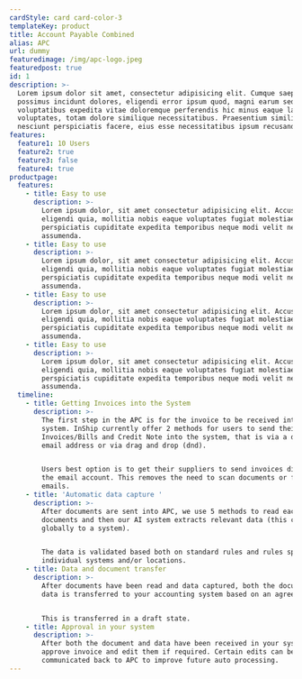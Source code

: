 ```yaml
---
cardStyle: card card-color-3
templateKey: product
title: Account Payable Combined
alias: APC
url: dummy
featuredimage: /img/apc-logo.jpeg
featuredpost: true
id: 1
description: >-
  Lorem ipsum dolor sit amet, consectetur adipisicing elit. Cumque saepe
  possimus incidunt dolores, eligendi error ipsum quod, magni earum sed delectus
  voluptatibus expedita vitae doloremque perferendis hic minus eaque laudantium
  voluptates, totam dolore similique necessitatibus. Praesentium similique nulla
  nesciunt perspiciatis facere, eius esse necessitatibus ipsum recusandae
features:
  feature1: 10 Users
  feature2: true
  feature3: false
  feature4: true
productpage:
  features:
    - title: Easy to use
      description: >-
        Lorem ipsum dolor, sit amet consectetur adipisicing elit. Accusantium,
        eligendi quia, mollitia nobis eaque voluptates fugiat molestiae
        perspiciatis cupiditate expedita temporibus neque modi velit nesciunt
        assumenda.
    - title: Easy to use
      description: >-
        Lorem ipsum dolor, sit amet consectetur adipisicing elit. Accusantium,
        eligendi quia, mollitia nobis eaque voluptates fugiat molestiae
        perspiciatis cupiditate expedita temporibus neque modi velit nesciunt
        assumenda.
    - title: Easy to use
      description: >-
        Lorem ipsum dolor, sit amet consectetur adipisicing elit. Accusantium,
        eligendi quia, mollitia nobis eaque voluptates fugiat molestiae
        perspiciatis cupiditate expedita temporibus neque modi velit nesciunt
        assumenda.
    - title: Easy to use
      description: >-
        Lorem ipsum dolor, sit amet consectetur adipisicing elit. Accusantium,
        eligendi quia, mollitia nobis eaque voluptates fugiat molestiae
        perspiciatis cupiditate expedita temporibus neque modi velit nesciunt
        assumenda.                
  timeline:
    - title: Getting Invoices into the System
      description: >-
        The first step in the APC is for the invoice to be received into the
        system. InShip currently offer 2 methods for users to send their
        Invoices/Bills and Credit Note into the system, that is via a dedicated
        email address or via drag and drop (dnd). 


        Users best option is to get their suppliers to send invoices direct to
        the email account. This removes the need to scan documents or forward
        emails.
    - title: 'Automatic data capture '
      description: >-
        After documents are sent into APC, we use 5 methods to read each
        documents and then our AI system extracts relevant data (this can be
        globally to a system).


        The data is validated based both on standard rules and rules specific to
        individual systems and/or locations.
    - title: Data and document transfer
      description: >-
        After documents have been read and data captured, both the document and
        data is transferred to your accounting system based on an agreed method.


        This is transferred in a draft state.
    - title: Approval in your system
      description: >-
        After both the document and data have been received in your system, user
        approve invoice and edit them if required. Certain edits can be
        communicated back to APC to improve future auto processing.
---
```

